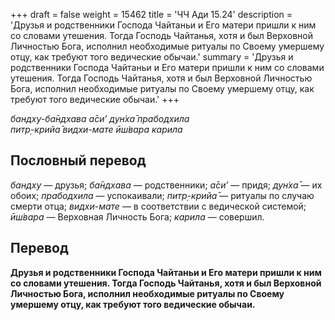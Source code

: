 +++
draft = false
weight = 15462
title = 'ЧЧ Ади 15.24'
description = 'Друзья и родственники Господа Чайтаньи и Его матери пришли к ним со словами утешения. Тогда Господь Чайтанья, хотя и был Верховной Личностью Бога, исполнил необходимые ритуалы по Своему умершему отцу, как требуют того ведические обычаи.'
summary = 'Друзья и родственники Господа Чайтаньи и Его матери пришли к ним со словами утешения. Тогда Господь Чайтанья, хотя и был Верховной Личностью Бога, исполнил необходимые ритуалы по Своему умершему отцу, как требуют того ведические обычаи.'
+++

_бандху-ба̄ндхава а̄си’ дун̇ха̄ прабодхила  
питр̣-крийа̄ видхи-мате ӣш́вара карила_

## Пословный перевод

_бандху_ — друзья; _ба̄ндхава_ — родственники; _а̄си’_ — придя; _дун̇ха̄_ — их обоих; _прабодхила_ — успокаивали; _питр̣_\-_крийа̄_ — ритуалы по случаю смерти отца; _видхи_\-_мате_ — в соответствии с ведической системой; _ӣш́вара_ — Верховная Личность Бога; _карила_ — совершил.

## Перевод

**Друзья и родственники Господа Чайтаньи и Его матери пришли к ним со словами утешения. Тогда Господь Чайтанья, хотя и был Верховной Личностью Бога, исполнил необходимые ритуалы по Своему умершему отцу, как требуют того ведические обычаи.**
